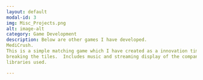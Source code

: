 ```yaml
---
layout: default
modal-id: 3
img: Misc_Projects.png
alt: image-alt
category: Game Development
description: Below are other games I have developed.
MediCrush.
This is a simple matching game which I have created as a innovation time project at Medidata Solutions.  Plays like CandyCrush with Match 3+ 
breaking the tiles.  Includes music and streaming display of the companies' offerings.  Programmed in Java for the Android platform.  No external
libraries used.

---
```

